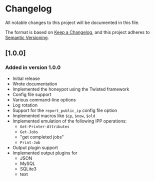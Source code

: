 # Changelog

All notable changes to this project will be documented in this file.

The format is based on [Keep a Changelog](https://keepachangelog.com/en/1.0.0/),
and this project adheres to [Semantic Versioning](https://semver.org/spec/v2.0.0.html).

## [1.0.0]

### Added in version 1.0.0

* Initial release
* Wrote documentation
* Implemented the honeypot using the Twisted framework
* Config file support
* Various command-line options
* Log rotation
* Support for the `report_public_ip` config file option
* Implemented macros like `$ip`, `$now`, `$old`
* Implemented emulation of the following IPP operations:
  * `Get-Printer-Attributes`
  * `Get-Jobs`
  * "get completed jobs"
  * `Print-Job`
* Output plugin support
* Implemented output plugins for
  * JSON
  * MySQL
  * SQLite3
  * text
